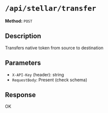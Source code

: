# `/api/stellar/transfer`

**Method:** `POST`  

## Description
Transfers native token from source to destination



## Parameters
- `X-API-Key` (header): string
- `RequestBody`: Present (check schema)

## Response
OK
